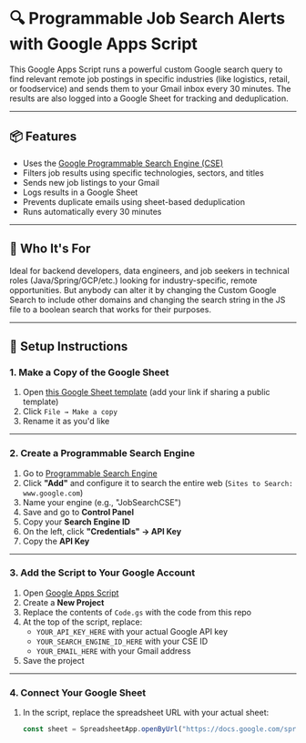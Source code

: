 # 🔍 Programmable Job Search Alerts with Google Apps Script

This Google Apps Script runs a powerful custom Google search query to find relevant remote job postings in specific industries (like logistics, retail, or foodservice) and sends them to your Gmail inbox every 30 minutes. The results are also logged into a Google Sheet for tracking and deduplication.

---

## 📦 Features

- Uses the [Google Programmable Search Engine (CSE)](https://programmablesearchengine.google.com/about/)
- Filters job results using specific technologies, sectors, and titles
- Sends new job listings to your Gmail
- Logs results in a Google Sheet
- Prevents duplicate emails using sheet-based deduplication
- Runs automatically every 30 minutes

---

## 🧠 Who It's For

Ideal for backend developers, data engineers, and job seekers in technical roles (Java/Spring/GCP/etc.) looking for industry-specific, remote opportunities. But anybody can alter it by changing the Custom Google Search to include other domains and changing the search string in the JS file to a boolean search that works for their purposes. 

---

## 🔧 Setup Instructions

### 1. Make a Copy of the Google Sheet

1. Open [this Google Sheet template](#) (add your link if sharing a public template)
2. Click `File → Make a copy`
3. Rename it as you'd like

---

### 2. Create a Programmable Search Engine

1. Go to [Programmable Search Engine](https://programmablesearchengine.google.com/)
2. Click **"Add"** and configure it to search the entire web (`Sites to Search: www.google.com`)
3. Name your engine (e.g., "JobSearchCSE")
4. Save and go to **Control Panel**
5. Copy your **Search Engine ID**
6. On the left, click **"Credentials" → API Key**
7. Copy the **API Key**

---

### 3. Add the Script to Your Google Account

1. Open [Google Apps Script](https://script.google.com/)
2. Create a **New Project**
3. Replace the contents of `Code.gs` with the code from this repo
4. At the top of the script, replace:
   - `YOUR_API_KEY_HERE` with your actual Google API key
   - `YOUR_SEARCH_ENGINE_ID_HERE` with your CSE ID
   - `YOUR_EMAIL_HERE` with your Gmail address
5. Save the project

---

### 4. Connect Your Google Sheet

1. In the script, replace the spreadsheet URL with your actual sheet:
   ```javascript
   const sheet = SpreadsheetApp.openByUrl("https://docs.google.com/spreadsheets/d/your-sheet-id/edit").getSheetByName("Sheet1");
